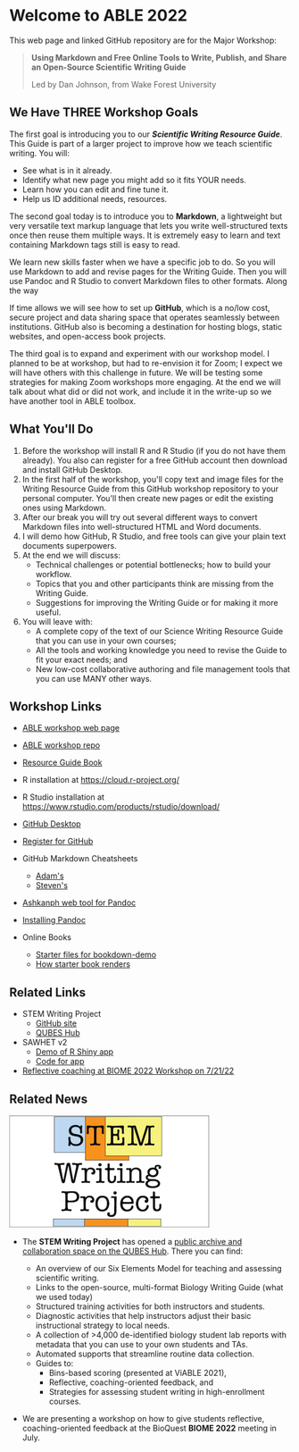 # Welcome to ABLE 2022

This web page and linked GitHub repository are for the Major Workshop:

> **Using Markdown and Free Online Tools to Write, Publish, and Share an Open-Source Scientific Writing Guide**
> 
> Led by Dan Johnson, from Wake Forest University


## We Have THREE Workshop Goals

The first goal is introducing you to our ___Scientific Writing Resource Guide___. This Guide is part of a larger project to improve how we teach scientific writing. You will:

* See what is in it already.
* Identify what new page you might add so it fits YOUR needs.
* Learn how you can edit and fine tune it.
* Help us ID additional needs, resources.

The second goal today is to introduce you to __Markdown__, a lightweight but very versatile text markup language that lets you write well-structured texts once then reuse them multiple ways. It is extremely easy to learn and text containing Markdown tags still is easy to read.

We learn new skills faster when we have a specific job to do. So you will use Markdown to add and revise pages for the Writing Guide. Then you will use Pandoc and R Studio to convert Markdown files to other formats. Along the way 

If time allows we will see how to set up __GitHub__, which is a no/low cost, secure project and data sharing space that operates seamlessly between institutions. GitHub also is becoming a destination for hosting blogs, static websites, and open-access book projects.  

The third goal is to expand and experiment with our workshop model. I planned to be at workshop, but had to re-envision it for Zoom; I expect we will have others with this challenge in future. We will be testing some strategies for making Zoom workshops more engaging. At the end we will talk about what did or did not work, and include it in the write-up so we have another tool in ABLE toolbox.


## What You'll Do

1. Before the workshop will install R and R Studio (if you do not have them already). You also can register for a free GitHub account then download and install GitHub Desktop. 
2. In the first half of the workshop, you'll copy text and image files for the Writing Resource Guide from this GitHub workshop repository to your personal computer. You'll then create new pages or edit the existing ones using Markdown.
3. After our break you will try out several different ways to convert Markdown files into well-structured HTML and Word documents. 
4. I will demo how GitHub, R Studio, and free tools can give your plain text documents superpowers.
5. At the end we will discuss:
    + Technical challenges or potential bottlenecks; how to build your workflow.
    + Topics that you and other participants think are missing from the Writing Guide.
    + Suggestions for improving the Writing Guide or for making it more useful.
6. You will leave with:
    + A complete copy of the text of our Science Writing Resource Guide that you can use in your own courses;
    + All the tools and working knowledge you need to revise the Guide to fit your exact needs; and
    + New low-cost collaborative authoring and file management tools that you can use MANY other ways.

## Workshop Links

* [ABLE workshop web page](https://adanieljohnson.github.io/ABLE_2022_Workshop/)
* [ABLE workshop repo](https://github.com/adanieljohnson/ABLE_2022_Workshop)
* [Resource Guide Book](https://adanieljohnson.github.io/SWP_student_writing_guide/)
* R installation at https://cloud.r-project.org/
* R Studio installation at https://www.rstudio.com/products/rstudio/download/
* [GitHub Desktop](https://desktop.github.com/)
* [Register for GitHub](https://github.com/)
* GitHub  Markdown Cheatsheets
    + [Adam's](https://github.com/adam-p/markdown-here/wiki/Markdown-Cheatsheet)
    + [Steven's](https://gist.github.com/stevenyap/7038119)

* [Ashkanph web tool for Pandoc](https://ashkanph.github.io/md-to-html/)
* [Installing Pandoc](https://pandoc.org/installing.html)
* Online Books
    + [Starter files for bookdown-demo](https://github.com/adanieljohnson/bookdown-demo)
    + [How starter book renders](https://adanieljohnson.github.io/bookdown-demo/)


## Related Links

* STEM Writing Project
    + [GitHub site](https://stemwritingproject.org/)
    + [QUBES Hub](https://qubeshub.org/community/groups/stemwritingproject)
* SAWHET v2
    + [Demo of R Shiny app](https://github.com/adanieljohnson/SAWHET_2)
    + [Code for app](https://yelr6j-dan-johnson.shinyapps.io/sawhet_v2_0/)
* [Reflective coaching at BIOME 2022 Workshop on 7/21/22](https://qubeshub.org/community/groups/summer2022/schedule)


## Related News

![Logo](/assets/SWP_Logo.png)
* The __STEM Writing Project__ has opened a [public archive and collaboration space on the QUBES Hub](https://qubeshub.org/community/groups/stemwritingproject). There you can find:
    + An overview of our Six Elements Model for teaching and assessing scientific writing.
    + Links to the open-source, multi-format Biology Writing Guide (what we used today)
    + Structured training activities for both instructors and students. 
    + Diagnostic activities that help instructors adjust their basic instructional strategy to local needs.
    + A collection of >4,000 de-identified biology student lab reports with metadata that you can use to your own students and TAs.
    + Automated supports that streamline routine data collection. 
    + Guides to:
        - Bins-based scoring (presented at ViABLE 2021),
        - Reflective, coaching-oriented feedback, and
        - Strategies for assessing student writing in high-enrollment courses.

* We are presenting a workshop on how to give students reflective, coaching-oriented feedback at the BioQuest __BIOME 2022__ meeting in July.
